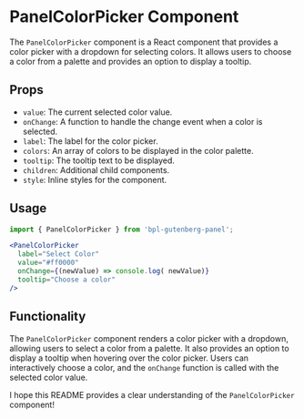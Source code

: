 # PanelColorPicker Component

The `PanelColorPicker` component is a React component that provides a color picker with a dropdown for selecting colors. It allows users to choose a color from a palette and provides an option to display a tooltip.

## Props

- `value`: The current selected color value.
- `onChange`: A function to handle the change event when a color is selected.
- `label`: The label for the color picker.
- `colors`: An array of colors to be displayed in the color palette.
- `tooltip`: The tooltip text to be displayed.
- `children`: Additional child components.
- `style`: Inline styles for the component.

## Usage

```jsx
import { PanelColorPicker } from 'bpl-gutenberg-panel';

<PanelColorPicker
  label="Select Color"
  value="#ff0000"
  onChange={(newValue) => console.log( newValue)}
  tooltip="Choose a color"
/>
```

## Functionality

The `PanelColorPicker` component renders a color picker with a dropdown, allowing users to select a color from a palette. It also provides an option to display a tooltip when hovering over the color picker. Users can interactively choose a color, and the `onChange` function is called with the selected color value.

I hope this README provides a clear understanding of the `PanelColorPicker` component!